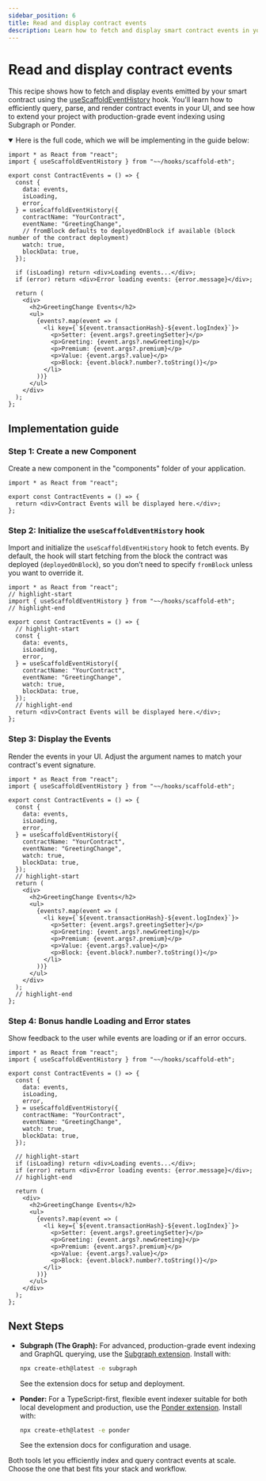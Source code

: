 ```yaml
---
sidebar_position: 6
title: Read and display contract events
description: Learn how to fetch and display smart contract events in your dApp.
---
```


# Read and display contract events

This recipe shows how to fetch and display events emitted by your smart contract using the [useScaffoldEventHistory](/hooks/useScaffoldEventHistory) hook. You'll learn how to efficiently query, parse, and render contract events in your UI, and see how to extend your project with production-grade event indexing using Subgraph or Ponder.

<details open>
<summary>Here is the full code, which we will be implementing in the guide below:</summary>

```tsx title="components/ContractEvents.tsx"
import * as React from "react";
import { useScaffoldEventHistory } from "~~/hooks/scaffold-eth";

export const ContractEvents = () => {
  const {
    data: events,
    isLoading,
    error,
  } = useScaffoldEventHistory({
    contractName: "YourContract",
    eventName: "GreetingChange",
    // fromBlock defaults to deployedOnBlock if available (block number of the contract deployment)
    watch: true,
    blockData: true,
  });

  if (isLoading) return <div>Loading events...</div>;
  if (error) return <div>Error loading events: {error.message}</div>;

  return (
    <div>
      <h2>GreetingChange Events</h2>
      <ul>
        {events?.map(event => (
          <li key={`${event.transactionHash}-${event.logIndex}`}>
            <p>Setter: {event.args?.greetingSetter}</p>
            <p>Greeting: {event.args?.newGreeting}</p>
            <p>Premium: {event.args?.premium}</p>
            <p>Value: {event.args?.value}</p>
            <p>Block: {event.block?.number?.toString()}</p>
          </li>
        ))}
      </ul>
    </div>
  );
};
```

</details>

## Implementation guide

### Step 1: Create a new Component

Create a new component in the "components" folder of your application.

```tsx title="components/ContractEvents.tsx"
import * as React from "react";

export const ContractEvents = () => {
  return <div>Contract Events will be displayed here.</div>;
};
```

### Step 2: Initialize the `useScaffoldEventHistory` hook

Import and initialize the `useScaffoldEventHistory` hook to fetch events. By default, the hook will start fetching from the block the contract was deployed (`deployedOnBlock`), so you don’t need to specify `fromBlock` unless you want to override it.

```tsx title="components/ContractEvents.tsx"
import * as React from "react";
// highlight-start
import { useScaffoldEventHistory } from "~~/hooks/scaffold-eth";
// highlight-end

export const ContractEvents = () => {
  // highlight-start
  const {
    data: events,
    isLoading,
    error,
  } = useScaffoldEventHistory({
    contractName: "YourContract",
    eventName: "GreetingChange",
    watch: true,
    blockData: true,
  });
  // highlight-end
  return <div>Contract Events will be displayed here.</div>;
};
```

### Step 3: Display the Events

Render the events in your UI. Adjust the argument names to match your contract's event signature.

```tsx title="components/ContractEvents.tsx"
import * as React from "react";
import { useScaffoldEventHistory } from "~~/hooks/scaffold-eth";

export const ContractEvents = () => {
  const {
    data: events,
    isLoading,
    error,
  } = useScaffoldEventHistory({
    contractName: "YourContract",
    eventName: "GreetingChange",
    watch: true,
    blockData: true,
  });
  // highlight-start
  return (
    <div>
      <h2>GreetingChange Events</h2>
      <ul>
        {events?.map(event => (
          <li key={`${event.transactionHash}-${event.logIndex}`}>
            <p>Setter: {event.args?.greetingSetter}</p>
            <p>Greeting: {event.args?.newGreeting}</p>
            <p>Premium: {event.args?.premium}</p>
            <p>Value: {event.args?.value}</p>
            <p>Block: {event.block?.number?.toString()}</p>
          </li>
        ))}
      </ul>
    </div>
  );
  // highlight-end
};
```

### Step 4: Bonus handle Loading and Error states

Show feedback to the user while events are loading or if an error occurs.

```tsx title="components/ContractEvents.tsx"
import * as React from "react";
import { useScaffoldEventHistory } from "~~/hooks/scaffold-eth";

export const ContractEvents = () => {
  const {
    data: events,
    isLoading,
    error,
  } = useScaffoldEventHistory({
    contractName: "YourContract",
    eventName: "GreetingChange",
    watch: true,
    blockData: true,
  });

  // highlight-start
  if (isLoading) return <div>Loading events...</div>;
  if (error) return <div>Error loading events: {error.message}</div>;
  // highlight-end

  return (
    <div>
      <h2>GreetingChange Events</h2>
      <ul>
        {events?.map(event => (
          <li key={`${event.transactionHash}-${event.logIndex}`}>
            <p>Setter: {event.args?.greetingSetter}</p>
            <p>Greeting: {event.args?.newGreeting}</p>
            <p>Premium: {event.args?.premium}</p>
            <p>Value: {event.args?.value}</p>
            <p>Block: {event.block?.number?.toString()}</p>
          </li>
        ))}
      </ul>
    </div>
  );
};
```

## Next Steps

- **Subgraph (The Graph):** For advanced, production-grade event indexing and GraphQL querying, use the [Subgraph extension](https://github.com/scaffold-eth/create-eth-extensions/tree/subgraph). Install with:

  ```sh
  npx create-eth@latest -e subgraph
  ```

  See the extension docs for setup and deployment.

- **Ponder:** For a TypeScript-first, flexible event indexer suitable for both local development and production, use the [Ponder extension](https://github.com/scaffold-eth/create-eth-extensions/tree/ponder). Install with:
  ```sh
  npx create-eth@latest -e ponder
  ```
  See the extension docs for configuration and usage.

Both tools let you efficiently index and query contract events at scale. Choose the one that best fits your stack and workflow.
